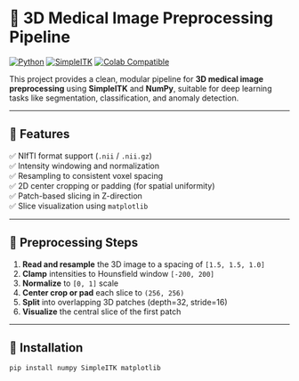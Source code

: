 # 🧠 3D Medical Image Preprocessing Pipeline

[![Python](https://img.shields.io/badge/python-3.8%2B-blue.svg)](https://www.python.org/)
[![SimpleITK](https://img.shields.io/badge/SimpleITK-2.2.1-blue)](https://simpleitk.readthedocs.io/)
[![Colab Compatible](https://img.shields.io/badge/Colab-Compatible-brightgreen)](https://colab.research.google.com/)


This project provides a clean, modular pipeline for **3D medical image preprocessing** using **SimpleITK** and **NumPy**, suitable for deep learning tasks like segmentation, classification, and anomaly detection.

---

## 🚀 Features

✅ NIfTI format support (`.nii` / `.nii.gz`)  
✅ Intensity windowing and normalization  
✅ Resampling to consistent voxel spacing  
✅ 2D center cropping or padding (for spatial uniformity)  
✅ Patch-based slicing in Z-direction  
✅ Slice visualization using `matplotlib`

---

## 🧩 Preprocessing Steps

1. **Read and resample** the 3D image to a spacing of `[1.5, 1.5, 1.0]`
2. **Clamp** intensities to Hounsfield window `[-200, 200]`
3. **Normalize** to `[0, 1]` scale
4. **Center crop or pad** each slice to `(256, 256)`
5. **Split** into overlapping 3D patches (depth=32, stride=16)
6. **Visualize** the central slice of the first patch

---

## 🔧 Installation

```bash
pip install numpy SimpleITK matplotlib
